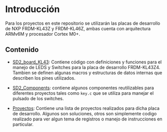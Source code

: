 # Introducción
Para los proyectos en este repositorio se utilizarán las placas de desarrollo de NXP FRDM-KL43Z y FRDM-KL46Z, ambas cuenta con arquitectura ARMv6M y procesador Cortex M0+.

## Contenido

- [SD2_board_KL43](/SD2_board_KL43/SD2_KL43Z_board.c): Contiene código con definiciones y funciones para el manejo de LEDS y Switches para la placa de desarrollo FRDM-KL43Z4. Tambien se definen algunas macros y estructuras de datos internas que describen los pines utilizados.

- [SD2_Components](/SD2_Components/key.c): contiene algunos componentes reutilizables para diferentes proyectos tales como `key.c` que se utiliza para manejar el pulsado de los switches.

- [Proyectos](/MKL43Z/Proyectos/README.md): Contiene una lista de proyectos realizados para dicha placa de desarrollo. Algunos son soluciones, otros son simplemente codigo realizado para ver algun tema de registros o manejo de instrucciones en particular. 

